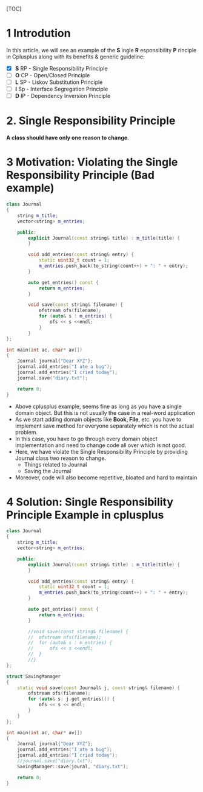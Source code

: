 [TOC]

# 1 Introdution
In this article, we will see an example of the __S__ ingle __R__ esponsibility __P__ rinciple in Cplusplus along with its benefits & generic guideline:

* [x] __S__ RP - Single Responsibility Principle 
* [ ] __O__ CP - Open/Closed Principle 
* [ ] __L__ SP - Liskov Substitution Principle 
* [ ] __I__ Sp - Interface Segregation Principle 
* [ ] __D__ IP - Dependency Inversion Principle  

# 2. Single Responsibility Principle
__A class should have only one reason to change__. 

# 3 Motivation: Violating the Single Responsibility Principle (Bad example)

```cpp
class Journal 
{
	string m_title;
	vector<string> m_entries;

	public:
		explicit Journal(const string& title) : m_title(title) {
		}

		void add_entries(const string& entry) {
			static uint32_t count = 1;
			m_entries.push_back(to_string(count++) + ": " + entry);
		}

		auto get_entries() const {
			return m_entries;
		}

		void save(const string& filename) {
			ofstream ofs(filename);
			for (auto& s : m_entries) {
				ofs << s <<endl;
			}
		}
};

int main(int ac, char* av[])
{
	Journal journal{"Dear XYZ"};
	journal.add_entries("I ate a bug");
	journal.add_entries("I cried today");
	journal.save("diary.txt");

	return 0;
}
```

+ Above cplusplus example, seems fine as long as you have a single domain object. But this is not usually the case in a real-word application
+ As we start adding domain objects like __Book, File__, etc. you have to implement save method for everyone separately which is not the actual problem.
+ In this case, you have to go through every domain object implementation and need to change code all over which is not good.
+ Here, we have violate the Single Responsibility Principle by providing Journal class two reason to change.
	+ Things related to Journal
	+ Saving the Journal
+ Moreover, code will also become repetitive, bloated and hard to maintain 

# 4 Solution: Single Responsibility Principle Example in cplusplus 

```cpp
class Journal 
{
	string m_title;
	vector<string> m_entries;

	public:
		explicit Journal(const string& title) : m_title(title) {
		}

		void add_entries(const string& entry) {
			static uint32_t count = 1;
			m_entries.push_back(to_string(count++) + ": " + entry);
		}

		auto get_entries() const {
			return m_entries;
		}

		//void save(const string& filename) {
		//	ofstream ofs(filename);
		//	for (auto& s : m_entries) {
		//		ofs << s <<endl;
		//	}
		//}
};

struct SavingManager 
{
	static void save(const Journal& j, const string& filename) {
		ofstream ofs(filename);
		for (auto& s: j.get_entries()) {
			ofs << s << endl;
		}
	}
};

int main(int ac, char* av[])
{
	Journal journal{"Dear XYZ"};
	journal.add_entries("I ate a bug");
	journal.add_entries("I cried today");
	//journal.save("diary.txt");
	SavingManager::save(joural, "diary.txt");

	return 0;
}
```

